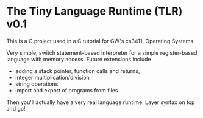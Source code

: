 The Tiny Language Runtime (TLR) v0.1
====================================

This is a C project used in a C tutorial for GW's cs3411, Operating
Systems.

Very simple, switch statement-based interpreter for a simple
register-based language with memory access.  Future extensions include

- adding a stack pointer, function calls and returns, 
- integer multiplication/division
- string operations
- import and export of programs from files

Then you'll actually have a very real language runtime.  Layer syntax
on top and go!
